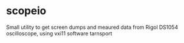 # scopeio
Small utility to get screen dumps and meaured data from Rigol DS1054 oscilloscope, using vxi11 software tarnsport
